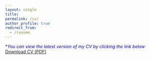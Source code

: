 ```yaml
---
layout: single
title: 
permalink: /cv/
author_profile: true
redirect_from:
  - /resume
---
```


 <span style="color:blue"> **You can view the latest version of my CV by clicking the link below*</span>
<a href="https://KensleyBlaise.github.io/assets/files/CV of Kensley Blaise.pdf" target="_blank">Download CV (PDF)</a>




